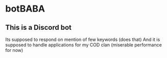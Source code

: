 # botBABA

## This is a Discord bot

Its supposed to respond on mention of few keywords (does that)
And it is supposed to handle applications for my COD clan (miserable performance for now)
